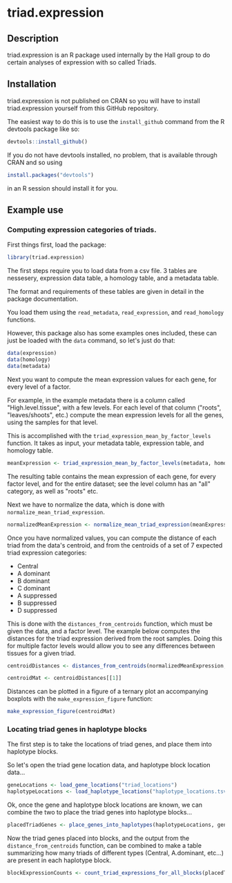 # triad.expression

## Description
triad.expression is an R package used internally by the Hall group to do certain analyses of expression with
so called Triads.

## Installation

triad.expression is not published on CRAN so you will have to install triad.expression yourself from this
GitHub repository.

The easiest way to do this is to use the `install_github` command from the R devtools package like so:

```R
devtools::install_github()
```

If you do not have devtools installed, no problem, that is available through CRAN and so using

```R
install.packages("devtools") 
```

in an R session should install it for you.


## Example use

### Computing expression categories of triads.

First things first, load the package:

```R
library(triad.expression)
```

The first steps require you to load data from a csv file.
3 tables are nessesery, expression data table, a homology table, and a metadata table.

The format and requirements of these tables are given in detail in the package documentation.

You load them using the `read_metadata`, `read_expression`, and `read_homology` functions.

However, this package also has some examples ones included, these can just be loaded with the `data`
command, so let's just do that:

```R
data(expression)
data(homology)
data(metadata)
```

Next you want to compute the mean expression values for each gene, for every level of a factor.

For example, in the example metadata there is a column called "High.level.tissue", with a few levels.
For each level of that column ("roots", "leaves/shoots", etc.) compute the mean expression levels
for all the genes, using the samples for that level.

This is accomplished with the `triad_expression_mean_by_factor_levels` function.
It takes as input, your metadata table, expression table, and homology table.

```R
meanExpression <- triad_expression_mean_by_factor_levels(metadata, homology, expression, "High.level.tissue")
```

The resulting table contains the mean expression of each gene, for every factor level, and for the entire dataset; see the level column has an "all" category, as well as "roots" etc.

Next we have to normalize the data, which is done with `normalize_mean_triad_expression`.

```R
normalizedMeanExpression <- normalize_mean_triad_expression(meanExpression)
```

Once you have normalized values, you can compute the distance of each triad from the data's centroid,
and from the centroids of a set of 7 expected triad expression categories:

- Central
- A dominant
- B dominant
- C dominant
- A suppressed
- B suppressed
- D suppressed

This is done with the `distances_from_centroids` function, which must be given the data, and a factor level.
The example below computes the distances for the triad expression derived from the root samples.
Doing this for multiple factor levels would allow you to see any differences between tissues for a given triad.

```R
centroidDistances <- distances_from_centroids(normalizedMeanExpression, "roots")

centroidMat <- centroidDistances[[1]]
```

Distances can be plotted in a figure of a ternary plot an accompanying boxplots with the `make_expression_figure` function:

```R
make_expression_figure(centroidMat)
```

### Locating triad genes in haplotype blocks

The first step is to take the locations of triad genes, and place them into haplotype blocks.

So let's open the triad gene location data, and haplotype block location data...

```R
geneLocations <- load_gene_locations("triad_locations")
haplotypeLocations <- load_haplotype_locations("haplotype_locations.tsv")
```

Ok, once the gene and haplotype block locations are known, we can combine the two to place the triad genes
into haplotype blocks...

```R
placedTriadGenes <- place_genes_into_haplotypes(haplotypeLocations, geneLocations)
```

Now the triad genes placed into blocks, and the output from the `distance_from_centroids` function, can be combined to make a table summarizing how many triads of different types (Central, A.dominant, etc...) are present in each haplotype block.

```R
blockExpressionCounts <- count_triad_expressions_for_all_blocks(placedTriadGenes, centroidMat)
```


